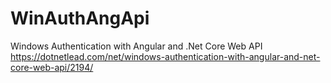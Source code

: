 # WinAuthAngApi
Windows Authentication with Angular and .Net Core Web API 
https://dotnetlead.com/net/windows-authentication-with-angular-and-net-core-web-api/2194/
